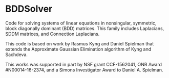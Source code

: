 # BDDSolver

Code for solving systems of linear equations in nonsingular, symmetric, block diagonally dominant (BDD) matrices.
This family includes Laplacians, SDDM matrices, and Connection Laplacians.

This code is based on work by Rasmus Kyng and Daniel Spielman that extends the Approximate Gaussian Elimination algorithm of
Kyng and Sachdeva.

This works was supported in part by NSF grant CCF-1562041, ONR Award #N00014-16-2374,
and a Simons Investigator Award to Daniel A. Spielman.
